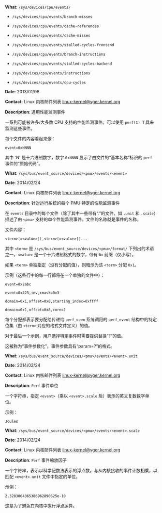 
**What**: `/sys/devices/cpu/events/`

 - `/sys/devices/cpu/events/branch-misses`

 - `/sys/devices/cpu/events/cache-references`

 - `/sys/devices/cpu/events/cache-misses`

 - `/sys/devices/cpu/events/stalled-cycles-frontend`

 - `/sys/devices/cpu/events/branch-instructions`

 - `/sys/devices/cpu/events/stalled-cycles-backend`

 - `/sys/devices/cpu/events/instructions`

 - `/sys/devices/cpu/events/cpu-cycles`

**Date**: 2013/01/08

**Contact**: Linux 内核邮件列表 <linux-kernel@vger.kernel.org>

**Description**: 通用性能监测事件

一系列可能被许多/大多数 CPU 支持的性能监测事件。可以使用 `perf(1)` 工具来监测这些事件。

每个文件的内容看起来像：

`event=0xNNNN`

其中 'N' 是十六进制数字，数字 `0xNNNN` 显示了由文件的“基本名称”标识的 `perf` 事件的“原始代码”。

**What**: `/sys/bus/event_source/devices/<pmu>/events/<event>`

**Date**: 2014/02/24

**Contact**: Linux 内核邮件列表 <linux-kernel@vger.kernel.org>

**Description**: 针对运行系统的每个 PMU 特定的性能监测事件

在 `events` 目录中的每个文件（除了其中一些带有“.”的文件，如 `.unit` 和 `.scale`）描述了由 `<pmu>` 支持的单个性能监测事件。文件的名称就是事件的名称。

文件内容：

`<term>[=<value>][,<term>[=<value>]]...`

其中 `<term>` 是 `/sys/bus/event_source/devices/<pmu>/format/` 下列出的术语之一，`<value>` 是一个十六进制格式的数字，带有 `0x` 前缀（仅小写）。

如果 `<term>` 单独指定（没有分配的值），则暗示为该 `<term>` 分配 `0x1`。

示例（这些行中的每一行都将在一个单独的文件中）：

`event=0x2abc`

`event=0x423,inv,cmask=0x3`

`domain=0x1,offset=0x8,starting_index=0xffff`

`domain=0x1,offset=0x8,core=?`

每个分配都表示要分配给传递给 `perf_open` 系统调用的 `perf_event` 结构中的特定位集（由 `<term>` 对应的格式文件定义）的值。

对于最后一个示例，用户选择特定事件时需要提供替换“?”的值。

这被称为“事件参数化”。事件参数具有“param=?”的格式。

**What**: `/sys/bus/event_source/devices/<pmu>/events/<event>.unit`

**Date**: 2014/02/24

**Contact**: Linux 内核邮件列表 <linux-kernel@vger.kernel.org>

**Description**: `Perf` 事件单位

一个字符串，指定 `<event>`（乘以 `<event>.scale` 后）表示的英文复数数字单位。

示例：

`Joules`

**What**: `/sys/bus/event_source/devices/<pmu>/events/<event>.scale`

**Date**: 2014/02/24

**Contact**: Linux 内核邮件列表 <linux-kernel@vger.kernel.org>

**Description**: `Perf` 事件缩放因子

一个字符串，表示以科学记数法表示的浮点数，与从内核接收的事件计数相乘，以匹配 `<event>.unit` 文件中指定的单位。

示例：

`2.3283064365386962890625e-10`

这是为了避免在内核中执行浮点运算。